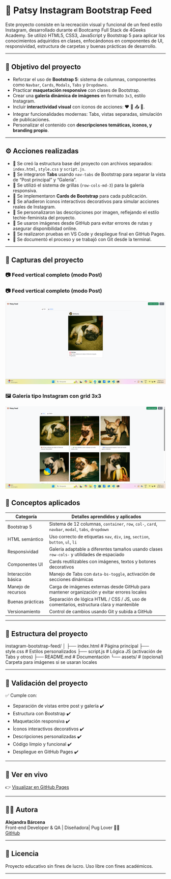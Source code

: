 # 🐾 Patsy Instagram Bootstrap Feed

Este proyecto consiste en la recreación visual y funcional de un feed estilo Instagram, desarrollado durante el Bootcamp Full Stack de 4Geeks Academy. Se utilizó HTML5, CSS3, JavaScript y Bootstrap 5 para aplicar los conocimientos adquiridos en clases, enfocándonos en componentes de UI, responsividad, estructura de carpetas y buenas prácticas de desarrollo.

---

## 🎯 Objetivo del proyecto

- Reforzar el uso de **Bootstrap 5**: sistema de columnas, componentes como `Navbar`, `Cards`, `Modals`, `Tabs` y `Dropdowns`.
- Practicar **maquetación responsive** con clases de Bootstrap.
- Crear una **galería dinámica de imágenes** en formato `3x3`, estilo Instagram.
- Incluir **interactividad visual** con íconos de acciones: ❤️ 💬 📤 💾.
- Integrar funcionalidades modernas: Tabs, vistas separadas, simulación de publicaciones.
- Personalizar el contenido con **descripciones temáticas, íconos, y branding propio**.

---

## ⚙️ Acciones realizadas

- 🔹 Se creó la estructura base del proyecto con archivos separados: `index.html`, `style.css` y `script.js`.
- 🔹 Se integraron **Tabs** usando `nav-tabs` de Bootstrap para separar la vista de “Post principal” y “Galería”.
- 🔹 Se utilizó el sistema de grillas (`row-cols-md-3`) para la galería responsiva.
- 🔹 Se implementaron **Cards de Bootstrap** para cada publicación.
- 🔹 Se añadieron íconos interactivos decorativos para simular acciones reales de Instagram.
- 🔹 Se personalizaron las descripciones por imagen, reflejando el estilo techie-feminista del proyecto.
- 🔹 Se usaron imágenes desde GitHub para evitar errores de rutas y asegurar disponibilidad online.
- 🔹 Se realizaron pruebas en VS Code y despliegue final en GitHub Pages.
- 🔹 Se documentó el proceso y se trabajó con Git desde la terminal.

---

## 📸 Capturas del proyecto

### 📷 Feed vertical completo (modo Post)

### 📷 Feed vertical completo (modo Post)
![vista previa 1](https://github.com/alejandrabarcena/instagram-bootstrap-feed/blob/main/vista%20previa%202.png?raw=true)

### 🖼️ Galería tipo Instagram con grid 3x3


![vista previa 2](https://github.com/alejandrabarcena/instagram-bootstrap-feed/blob/main/vistaprevia%201.png?raw=true)








## 🧠 Conceptos aplicados

| Categoría         | Detalles aprendidos y aplicados                                                                 |
|------------------|-------------------------------------------------------------------------------------------------|
| Bootstrap 5       | Sistema de 12 columnas, `container`, `row`, `col-`, `card`, `navbar`, `modal`, `tabs`, `dropdown` |
| HTML semántico    | Uso correcto de etiquetas `nav`, `div`, `img`, `section`, `button`, `ul`, `li`                 |
| Responsividad     | Galería adaptable a diferentes tamaños usando clases `row-cols-` y utilidades de espaciado     |
| Componentes UI    | Cards reutilizables con imágenes, textos y botones decorativos                                 |
| Interacción básica| Manejo de Tabs con `data-bs-toggle`, activación de secciones dinámicas                         |
| Manejo de recursos| Carga de imágenes externas desde GitHub para mantener organización y evitar errores locales    |
| Buenas prácticas  | Separación de lógica HTML / CSS / JS, uso de comentarios, estructura clara y mantenible        |
| Versionamiento    | Control de cambios usando Git y subida a GitHub                                                 |

---

## 📁 Estructura del proyecto

instagram-bootstrap-feed/
│
├── index.html # Página principal
├── style.css # Estilos personalizados
├── script.js # Lógica JS (activación de Tabs y otros)
├── README.md # Documentación
└── assets/ # (opcional) Carpeta para imágenes si se usaran locales


---

## 🧪 Validación del proyecto

✅ Cumple con:
- Separación de vistas entre post y galería ✔️  
- Estructura con Bootstrap ✔️  
- Maquetación responsiva ✔️  
- Íconos interactivos decorativos ✔️  
- Descripciones personalizadas ✔️  
- Código limpio y funcional ✔️  
- Despliegue en GitHub Pages ✔️

---

## 🚀 Ver en vivo

👉 [Visualizar en GitHub Pages](https://alejandrabarcena.github.io/instagram-bootstrap-feed/)

---

## 👩‍💻 Autora

**Alejandra Bárcena**  
Front-end Developer & QA | Diseñadora| Pug Lover 🐶✨  
[GitHub](https://github.com/alejandrabarcena)

---

## 📜 Licencia

Proyecto educativo sin fines de lucro. Uso libre con fines académicos.

---
